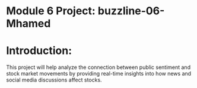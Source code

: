 # Module 6 Project: buzzline-06-Mhamed
# Introduction: 
This project will help analyze the connection between public sentiment and stock market movements by providing real-time insights into how news and social media discussions affect stocks.



